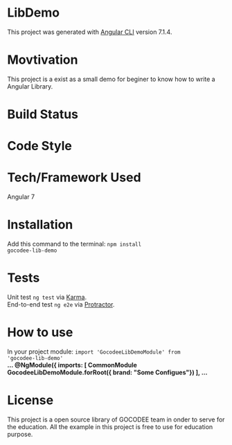 # LibDemo

This project was generated with [Angular CLI](https://github.com/angular/angular-cli) version 7.1.4.

# Movtivation

This project is a exist as a small demo for beginer to know how to write a Angular Library.

# Build Status

# Code Style

# Tech/Framework Used
Angular 7 

# Installation
Add this command to the terminal:
<code>npm install gocodee-lib-demo</code>

# Tests
Unit test 
<code>ng test</code> via [Karma](https://karma-runner.github.io).<br/>
End-to-end test
<code>ng e2e</code> via [Protractor](http://www.protractortest.org/).
 
# How to use
In your project module:
<code>import 'GocodeeLibDemoModule' from 'gocodee-lib-demo'</code><br/>
<b>
  ...
  @NgModule({
  imports: [
    CommonModule
    GocodeeLibDemoModule.forRoot({ brand: "Some Configues"})
  ],
  ...
</b>

# License
This project is a open source library of GOCODEE team in onder to serve for the education. All the example in this project is free to use for education purpose.
